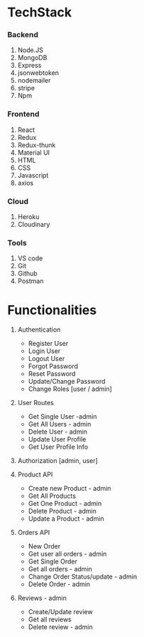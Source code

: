 # TechStack
### Backend
1. Node.JS
2. MongoDB
3. Express
5. jsonwebtoken
6. nodemailer
7. stripe
8. Npm

### Frontend
1. React
2. Redux
3. Redux-thunk
4. Material UI
5. HTML
6. CSS
7. Javascript
8. axios

### Cloud
1. Heroku
2. Cloudinary

### Tools
1. VS code
2. Git
3. Github
4. Postman


# Functionalities

1. Authentication
    - Register User
    - Login User
    - Logout User
    - Forgot Password
    - Reset Password
    - Update/Change Password
    - Change Roles [user / admin]
2. User Routes 
    - Get Single User -admin
    - Get All Users - admin
    - Delete User - admin
    - Update User Profile
    - Get User Profile Info
3. Authorization [admin, user]
4. Product API
    - Create new Product - admin
    - Get All Products
    - Get One Product -  admin
    - Delete Product - admin
    - Update a Product - admin
5. Orders API
    - New Order
    - Get user all orders - admin
    - Get Single Order
    - Get all orders - admin
    - Change Order Status/update - admin
    - Delete Order - admin

6. Reviews - admin
    - Create/Update review
    - Get all reviews
    - Delete review - admin
